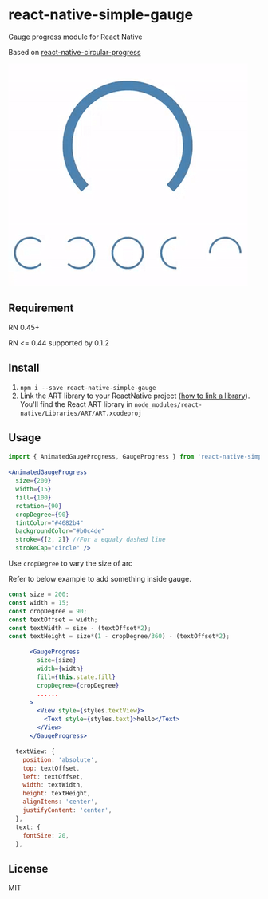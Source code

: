 # react-native-simple-gauge

Gauge progress module for React Native  

Based on [react-native-circular-progress](https://github.com/bgryszko/react-native-circular-progress)  

![image](screenshot.gif)  

## Requirement
RN 0.45+

RN <= 0.44 supported by 0.1.2

## Install  
1) `npm i --save react-native-simple-gauge`  
2) Link the ART library to your ReactNative project ([how to link a library](https://facebook.github.io/react-native/docs/linking-libraries-ios.html#content)). You'll find the React ART library in `node_modules/react-native/Libraries/ART/ART.xcodeproj`
## Usage  

```js
import { AnimatedGaugeProgress, GaugeProgress } from 'react-native-simple-gauge';
```  

```jsx
<AnimatedGaugeProgress
  size={200}
  width={15}
  fill={100}
  rotation={90}
  cropDegree={90}
  tintColor="#4682b4"
  backgroundColor="#b0c4de"
  stroke={[2, 2]} //For a equaly dashed line
  strokeCap="circle" />
```  

Use `cropDegree` to vary the size of arc  

Refer to below example to add something inside gauge.
```js
const size = 200;
const width = 15;
const cropDegree = 90;
const textOffset = width;
const textWidth = size - (textOffset*2);
const textHeight = size*(1 - cropDegree/360) - (textOffset*2);
```

```jsx
      <GaugeProgress
        size={size}
        width={width}
        fill={this.state.fill}
        cropDegree={cropDegree}
        ......
      >
        <View style={styles.textView}>
          <Text style={styles.text}>hello</Text>
        </View>
      </GaugeProgress>
```

```js
  textView: {
    position: 'absolute',
    top: textOffset,
    left: textOffset,
    width: textWidth,
    height: textHeight,
    alignItems: 'center',
    justifyContent: 'center',
  },
  text: {
    fontSize: 20,
  },
```


## License

MIT
